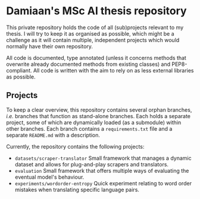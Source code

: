 # Damiaan's MSc AI thesis repository

This private repository holds the code of all (sub)projects relevant to my thesis. I will try to keep it as organised as possible, which might be a challenge as it will contain multiple, independent projects which would normally have their own repository.

All code is documented, type annotated (unless it concerns methods that overwrite already documented methods from existing classes) and PEP8-compliant. All code is written with the aim to rely on as less external libraries as possible.

## Projects 


To keep a clear overview, this repository contains several orphan branches, *i.e.* branches that function as stand-alone branches. Each holds a separate project, some of which are dynamically loaded (as a submodule) within other branches. Each branch contains a `requirements.txt` file and a separate `README.md` with a description.

Currently, the repository contains the following projects:

- `datasets/scraper-translator` Small framework that manages a dynamic dataset and allows for plug-and-play scrapers and translators.
- `evaluation` Small framework that offers multiple ways of evaluating the eventual model's behaviour.
- `experiments/wordorder-entropy` Quick experiment relating to word order mistakes when translating specific language pairs.
